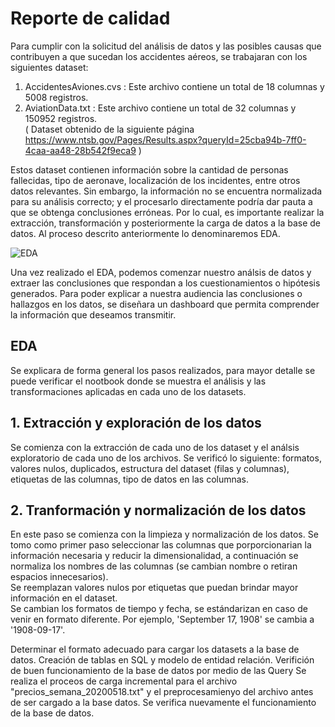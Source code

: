 # Reporte de calidad

Para cumplir con la solicitud del análisis de datos y las posibles causas que contribuyen a que sucedan los accidentes aéreos, se trabajaran con los siguientes dataset: <br>

1. AccidentesAviones.cvs : Este archivo contiene un total de 18 columnas y 5008 registros. <br>
2. AviationData.txt : Este archivo contiene un total de 32 columnas y 150952 registros. <br>( Dataset obtenido de la siguiente página https://www.ntsb.gov/Pages/Results.aspx?queryId=25cba94b-7ff0-4caa-aa48-28b542f9eca9 )

Estos dataset contienen información sobre la cantidad de personas fallecidas, tipo de aeronave, localización de los incidentes, entre otros datos relevantes. Sin embargo, la información no se encuentra normalizada para su análisis correcto; y el procesarlo directamente podría dar pauta a que se obtenga conclusiones erróneas. Por lo cual, es importante realizar la extracción, transformación y posteriormente la carga de datos a la base de datos. Al proceso descrito anteriormente lo denominaremos EDA. <br>


![EDA](https://user-images.githubusercontent.com/103619850/201061227-8f5f78b7-76fb-42da-9154-55d3fd4ae8b2.png)


Una vez realizado el EDA, podemos comenzar nuestro análsis de datos y extraer las conclusiones que respondan a los cuestionamientos o hipótesis generados. Para poder explicar a nuestra audiencia las conclusiones o hallazgos en los datos, se diseñara un dashboard que permita comprender la información que deseamos transmitir. <br>


## EDA
Se explicara de forma general los pasos realizados, para mayor detalle se puede verificar el nootbook donde se muestra el análisis y las transformaciones aplicadas en cada uno de los datasets.

## 1. Extracción y exploración de los datos

Se comienza con la extracción de cada uno de los dataset y el análsis exploratorio de cada uno de los archivos. Se verificó lo siguiente: formatos, valores nulos, duplicados, estructura del dataset (filas y columnas), etiquetas de las columnas, tipo de datos en las columnas. <br>

## 2. Tranformación y normalización de los datos

En este paso se comienza con la limpieza y normalización de los datos. Se tomo como primer paso seleccionar las columnas que porporcionarian la información necesaria y reducir la dimensionalidad, a continuación se normaliza los nombres de las columnas (se cambian nombre o retiran espacios innecesarios). <br>
Se reemplazan valores nulos por etiquetas que puedan brindar mayor información en el dataset. <br>
Se cambian los formatos de tiempo y fecha, se estándarizan en caso de venir en formato diferente. Por ejemplo, 'September 17, 1908'  se cambia a '1908-09-17'. <br>

Determinar el formato adecuado para cargar los datasets a la base de datos.
Creación de tablas en SQL y modelo de entidad relación. Verifición de buen funcionamiento de la base de datos por medio de las Query
Se realiza el proceos de carga incremental para el archivo "precios_semana_20200518.txt" y el preprocesamienyo del archivo antes de ser cargado a la base datos.
Se verifica nuevamente el funcionamiento de la base de datos.
